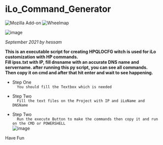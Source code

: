 # iLo_Command_Generator
![Mozilla Add-on](https://img.shields.io/amo/stars/dustman?style=plastic) 
![Wheelmap](https://img.shields.io/wheelmap/a/26699541?style=plastic)


![image](https://user-images.githubusercontent.com/35570922/142003480-40fda2a1-6c73-420a-b3ac-afed2907620e.png)

_September 2021 by hessam_


**This is an executable script for creating HPQLOCFG witch is used for iLo customization with HP commands.**   
**Fill ipss.txt with IP, fill dnsname with an accurate DNS name and servername. after running this py script, you can see all commands.**  
**Then copy it on cmd and after that hit enter and wait to see happening.**  




- Step One  
```  You should fill the Textbox which is needed```   

- Step Two  
```  Fill the text files on the Project with IP and iLoName and DNSName```    

- Step Two  
```  Run the execute Button to make the commands then copy it and run on the CMD or POWERSHELL```    
  ![image](https://user-images.githubusercontent.com/35570922/142003861-51902578-7c4a-4ee5-9bb7-e08435bb7431.png)



Have Fun
